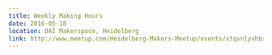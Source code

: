 ```yaml
---
title: Weekly Making Hours
date: 2016-05-18
location: DAI Makerspace, Heidelberg
link: http://www.meetup.com/Heidelberg-Makers-Meetup/events/xtqvnlyvhbxb/
---
```

